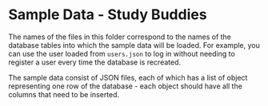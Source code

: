 # Sample Data - Study Buddies

The names of the files in this folder correspond to the names of the database tables into which the sample data will be loaded. For example, you can use the user loaded from `users.json` to log in without needing to register a user every time the database is recreated. 

The sample data consist of JSON files, each of which has a list of object representing one row of the database - each object should have all the columns that need to be inserted.